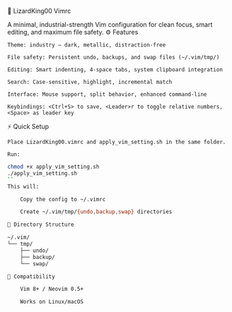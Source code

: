 🦎 LizardKing00 Vimrc

A minimal, industrial-strength Vim configuration for clean focus, smart editing, and maximum file safety.
⚙️ Features

    Theme: industry — dark, metallic, distraction-free

    File safety: Persistent undo, backups, and swap files (~/.vim/tmp/)

    Editing: Smart indenting, 4-space tabs, system clipboard integration

    Search: Case-sensitive, highlight, incremental match

    Interface: Mouse support, split behavior, enhanced command-line

    Keybindings: <Ctrl+S> to save, <Leader>r to toggle relative numbers, <Space> as leader key

⚡ Quick Setup

    Place LizardKing00.vimrc and apply_vim_setting.sh in the same folder.

    Run:
```bash
chmod +x apply_vim_setting.sh
./apply_vim_setting.sh
``
This will:

    Copy the config to ~/.vimrc

    Create ~/.vim/tmp/{undo,backup,swap} directories

📁 Directory Structure

~/.vim/
└── tmp/
    ├── undo/
    ├── backup/
    └── swap/

🐍 Compatibility

    Vim 8+ / Neovim 0.5+

    Works on Linux/macOS
